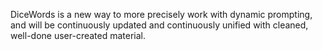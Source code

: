 DiceWords is a new way to more precisely work with dynamic prompting, and will be continuously updated and continuously unified with cleaned, well-done user-created material.

